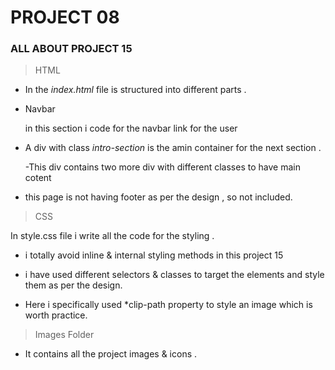 # PROJECT 08

### ALL ABOUT PROJECT 15

>HTML

- In the *index.html* file is  structured into different parts .

- Navbar
 
  in this section i code for the navbar link for the user

- A div with class *intro-section* is the amin container for the next section . 
  
  -This div contains two more div with different classes to have main cotent 

- this page is not having footer as per the design , so not included.

> CSS

In style.css file i write all the code for the styling . 

- i totally avoid inline & internal styling methods in this project 15 

- i have used different selectors & classes to target the elements and style them as per the design.

- Here i specifically used *clip-path property to style an image which is worth practice.

> Images Folder

- It contains all the project images & icons .